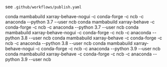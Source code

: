 see `.github/workflows/publish.yaml`

conda mambabuild xarray-behave-nogui -c conda-forge -c ncb -c anaconda --python 3.7 --user ncb
conda mambabuild xarray-behave -c conda-forge -c ncb -c anaconda --python 3.7 --user ncb
conda mambabuild xarray-behave-nogui -c conda-forge -c ncb -c anaconda --python 3.8 --user ncb
conda mambabuild xarray-behave -c conda-forge -c ncb -c anaconda --python 3.8 --user ncb
conda mambabuild xarray-behave-nogui -c conda-forge -c ncb -c anaconda --python 3.9 --user ncb
conda mambabuild xarray-behave -c conda-forge -c ncb -c anaconda --python 3.9 --user ncb
